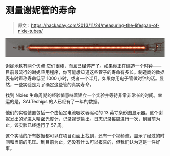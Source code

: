 # 测量谢妮管的寿命

> 原文：<https://hackaday.com/2013/11/24/measuring-the-lifespan-of-nixie-tubes/>

![nixie](img/8bc24e5665f4a7876495b69ed650c657.png)

谢妮地铁有两个优点:它们很棒，而且已经停产了。如果你正在建造一个时钟——目前最流行的谢妮应用程序，你可能想知道这些管子的寿命有多长。制造商的数据表有时声称寿命低至 1000 小时，或者一个半月，如果你用电子管做时钟的话。显然，一些实验是为了确定这些管的真实寿命。

找到 Nixies 生命周期的经验值意味着建立一个实验并等待非常非常长的时间。幸运的是，SALTechips 的人已经有了一年的数据。

他们的实验装置包括一个由恒定电流吸收器驱动的 13 英寸条形图显示器。这个谢妮发出的光进入精密光度计，记录视觉输出。日志记录每周进行一次，到目前为止，该实验已经运行了 57 周。

这个实验的所有数据都可以在项目页面上找到，还有一个视频流，显示了经过的时间和当前的电压。到目前为止，还没有什么可以报告的，但我们认为这是一件好事。
